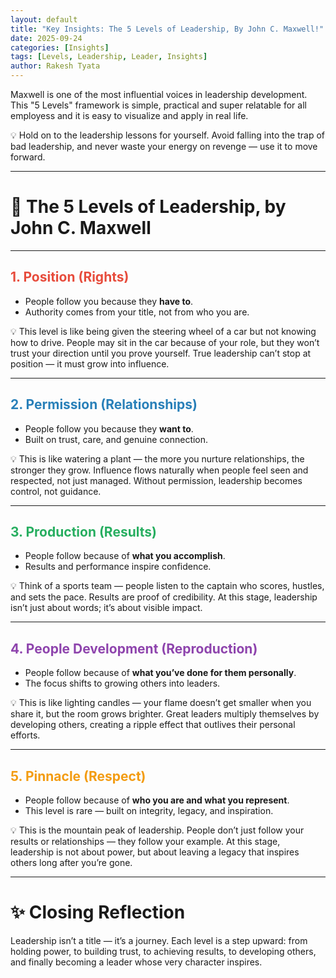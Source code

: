 ```yaml
---
layout: default
title: "Key Insights: The 5 Levels of Leadership, By John C. Maxwell!"
date: 2025-09-24
categories: [Insights]
tags: [Levels, Leadership, Leader, Insights]
author: Rakesh Tyata
---
```


Maxwell is one of the most influential voices in leadership development. This "5 Levels" framework is simple, practical and super relatable for all employess and it is easy to visualize and apply in real life.

💡 Hold on to the leadership lessons for yourself. Avoid falling into the trap of bad leadership, and never waste your energy on revenge — use it to move forward.

---

# 🌟 The 5 Levels of Leadership, by John C. Maxwell

---

## <span style="color:#E74C3C">1. Position (Rights)</span>

- People follow you because they **have to**.
- Authority comes from your title, not from who you are.

💡 This level is like being given the steering wheel of a car but not knowing how to drive. People may sit in the car because of your role, but they won’t trust your direction until you prove yourself. True leadership can’t stop at position — it must grow into influence.

---

## <span style="color:#2980B9">2. Permission (Relationships)</span>

- People follow you because they **want to**.
- Built on trust, care, and genuine connection.

💡 This is like watering a plant — the more you nurture relationships, the stronger they grow. Influence flows naturally when people feel seen and respected, not just managed. Without permission, leadership becomes control, not guidance.

---

## <span style="color:#27AE60">3. Production (Results)</span>

- People follow because of **what you accomplish**.
- Results and performance inspire confidence.

💡 Think of a sports team — people listen to the captain who scores, hustles, and sets the pace. Results are proof of credibility. At this stage, leadership isn’t just about words; it’s about visible impact.

---

## <span style="color:#8E44AD">4. People Development (Reproduction)</span>

- People follow because of **what you’ve done for them personally**.
- The focus shifts to growing others into leaders.

💡 This is like lighting candles — your flame doesn’t get smaller when you share it, but the room grows brighter. Great leaders multiply themselves by developing others, creating a ripple effect that outlives their personal efforts.

---

## <span style="color:#F39C12">5. Pinnacle (Respect)</span>

- People follow because of **who you are and what you represent**.
- This level is rare — built on integrity, legacy, and inspiration.

💡 This is the mountain peak of leadership. People don’t just follow your results or relationships — they follow your example. At this stage, leadership is not about power, but about leaving a legacy that inspires others long after you’re gone.

---

# ✨ Closing Reflection

Leadership isn’t a title — it’s a journey. Each level is a step upward: from holding power, to building trust, to achieving results, to developing others, and finally becoming a leader whose very character inspires.
